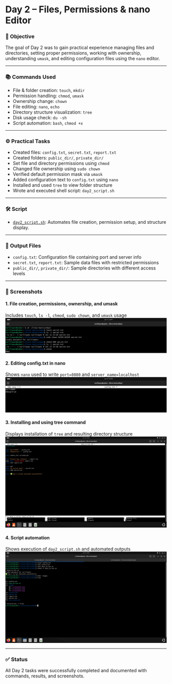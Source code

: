 # Day 2 – Files, Permissions & nano Editor

### 🧭 Objective

The goal of Day 2 was to gain practical experience managing files and directories, setting proper permissions, working with ownership, understanding `umask`, and editing configuration files using the `nano` editor.

---

### 📚 Commands Used

- File & folder creation: `touch`, `mkdir`
- Permission handling: `chmod`, `umask`
- Ownership change: `chown`
- File editing: `nano`, `echo`
- Directory structure visualization: `tree`
- Disk usage check: `du -sh`
- Script automation: `bash`, `chmod +x`

---

### ⚙️ Practical Tasks

- Created files: `config.txt`, `secret.txt`, `report.txt`
- Created folders: `public_dir/`, `private_dir/`
- Set file and directory permissions using `chmod`
- Changed file ownership using `sudo chown`
- Verified default permission mask via `umask`
- Added configuration text to `config.txt` using `nano`
- Installed and used `tree` to view folder structure
- Wrote and executed shell script: `day2_script.sh`

---

### 🛠️ Script

- [`day2_script.sh`](./day2_script.sh): Automates file creation, permission setup, and structure display.

---

### 📄 Output Files

- `config.txt`: Configuration file containing port and server info  
- `secret.txt`, `report.txt`: Sample data files with restricted permissions  
- `public_dir/`, `private_dir/`: Sample directories with different access levels

---

### 📸 Screenshots

#### 1. File creation, permissions, ownership, and umask  
Includes `touch`, `ls -l`, `chmod`, `sudo chown`, and `umask` usage  
![screenshot1](./images/screenshot1.png)

#### 2. Editing config.txt in nano  
Shows `nano` used to write `port=8080` and `server_name=localhost`  
![screenshot2](./images/screenshot2.png)

#### 3. Installing and using tree command  
Displays installation of `tree` and resulting directory structure  
![screenshot3](./images/screenshot3.png)

#### 4. Script automation  
Shows execution of `day2_script.sh` and automated outputs  
![screenshot4](./images/screenshot4.png)

---

### ✅ Status

All Day 2 tasks were successfully completed and documented with commands, results, and screenshots.
